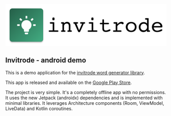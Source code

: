 ![Logo](logo.png)

## Invitrode - android demo

This is a demo application for the [invitrode word generator library](https://github.com/maximeroussy/invitrode).

This app is released and available on the [Google Play Store](https://play.google.com/store/apps/details?id=com.maximeroussy.invitrodeandroid).

The project is very simple. It's a completely offline app with no permissions. It uses the new Jetpack (androidx) dependencies and is implemented with minimal libraries. It leverages Architecture components (Room, ViewModel, LiveData) and Kotlin coroutines.
